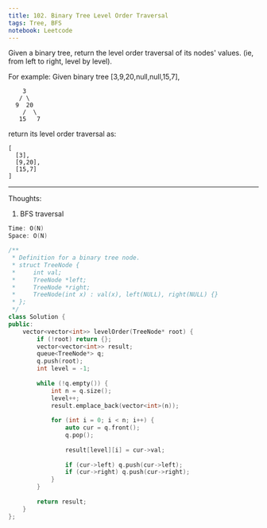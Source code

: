 ```yaml
---
title: 102. Binary Tree Level Order Traversal
tags: Tree, BFS
notebook: Leetcode
---
```


Given a binary tree, return the level order traversal of its nodes' values. (ie, from left to right, level by level).

For example:
Given binary tree [3,9,20,null,null,15,7],
```
    3
   / \
  9  20
    /  \
   15   7
```
return its level order traversal as:
```
[
  [3],
  [9,20],
  [15,7]
]
```
----------

Thoughts:
1. BFS traversal

```c++
Time: O(N)
Space: O(N)

/**
 * Definition for a binary tree node.
 * struct TreeNode {
 *     int val;
 *     TreeNode *left;
 *     TreeNode *right;
 *     TreeNode(int x) : val(x), left(NULL), right(NULL) {}
 * };
 */
class Solution {
public:
    vector<vector<int>> levelOrder(TreeNode* root) {
        if (!root) return {};
        vector<vector<int>> result;
        queue<TreeNode*> q;
        q.push(root);
        int level = -1;
        
        while (!q.empty()) {
            int n = q.size();
            level++;
            result.emplace_back(vector<int>(n));
            
            for (int i = 0; i < n; i++) {
                auto cur = q.front();
                q.pop();
                
                result[level][i] = cur->val;
                
                if (cur->left) q.push(cur->left);
                if (cur->right) q.push(cur->right);
            }
        }
        
        return result;
    }
};
```
